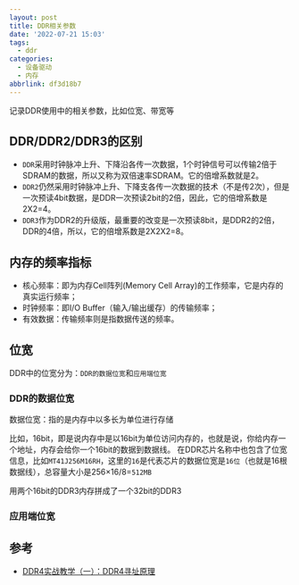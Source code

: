 ```yaml
---
layout: post
title: DDR相关参数
date: '2022-07-21 15:03'
tags:
  - ddr
categories:
  - 设备驱动
  - 内存
abbrlink: df3d18b7
---
```


记录DDR使用中的相关参数，比如位宽、带宽等

<!--more-->

## DDR/DDR2/DDR3的区别

- `DDR`采用时钟脉冲上升、下降沿各传一次数据，1个时钟信号可以传输2倍于SDRAM的数据，所以又称为双倍速率SDRAM。它的倍增系数就是2。
- `DDR2`仍然采用时钟脉冲上升、下降支各传一次数据的技术（不是传2次），但是一次预读4bit数据，是DDR一次预读2bit的2倍，因此，它的倍增系数是2X2=4。
- `DDR3`作为DDR2的升级版，最重要的改变是一次预读8bit，是DDR2的2倍，DDR的4倍，所以，它的倍增系数是2X2X2=8。


## 内存的频率指标

- 核心频率：即为内存Cell阵列(Memory Cell Array)的工作频率，它是内存的真实运行频率；
- 时钟频率：即I/O Buffer（输入/输出缓存）的传输频率；
- 有效数据：传输频率则是指数据传送的频率。


## 位宽

DDR中的位宽分为：`DDR的数据位宽`和`应用端位宽`

### DDR的数据位宽

数据位宽：指的是内存中以多长为单位进行存储

比如，16bit，即是说内存中是以16bit为单位访问内存的，也就是说，你给内存一个地址，内存会给你一个16bit的数据到数据线。
在DDR芯片名称中也包含了位宽信息，比如`MT41J256M16RH`，这里的`16`是代表芯片的数据位宽是`16位`（也就是16根数据线），总容量大小是256×16/8=`512MB`

用两个16bit的DDR3内存拼成了一个32bit的DDR3


### 应用端位宽



## 参考

- [DDR4实战教学（一）：DDR4寻址原理](https://zhuanlan.zhihu.com/p/113187707)
